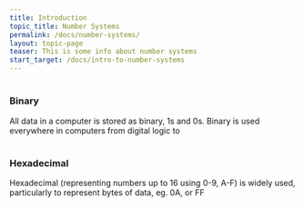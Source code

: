 ```yaml
---
title: Introduction
topic_title: Number Systems
permalink: /docs/number-systems/
layout: topic-page
teaser: This is some info about number systems
start_target: /docs/intro-to-number-systems
---
```


<div class="col-sm-4">
    <h1 class="text-center"><i class="fa fa-cogs" aria-hidden="true"></i></h1>
    <h3 class="text-center">Binary</h3>
    <p>All data in a computer is stored as binary, 1s and 0s. Binary is used everywhere in computers from digital logic to </p>
</div>

<div class="col-sm-4">
    <h1 class="text-center"><i class="fa fa-cogs" aria-hidden="true"></i></h1>
    <h3 class="text-center">Hexadecimal</h3>
    <p>Hexadecimal (representing numbers up to 16 using 0-9, A-F) is widely used, particularly to represent bytes of data, eg. 0A, or FF</p>
</div>

